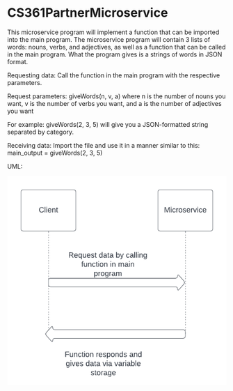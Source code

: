 # CS361PartnerMicroservice

This microservice program will implement a function that can be imported into the main program. The microservice program will contain 3 lists of words: nouns, verbs, and adjectives, as well as a function that can be called in the main program. What the program gives is a strings of words in JSON format. 

Requesting data:
Call the function in the main program with the respective parameters. 

Request parameters:
giveWords(n, v, a)
  where n is the number of nouns you want, v is the number of verbs you want, and a is the number of adjectives you want

For example:
giveWords(2, 3, 5) will give you a JSON-formatted string separated by category. 

Receiving data: 
Import the file and use it in a manner similar to this:
main_output = giveWords(2, 3, 5)

UML:

![UML](https://github.com/sanen03/CS361PartnerMicroservice/blob/main/UML.png)
